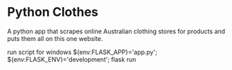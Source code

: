 # Python Clothes
A python app that scrapes online Australian clothing stores for products and puts them all on this one website.

run script for windows
${env:FLASK_APP}='app.py'; ${env:FLASK_ENV}='development'; flask run